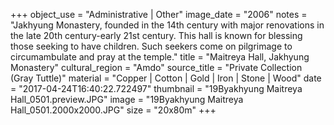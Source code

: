 +++
object_use = "Administrative | Other"
image_date = "2006"
notes = "Jakhyung Monastery, founded in the 14th century with major renovations in the late 20th century-early 21st century. This hall is known for blessing those seeking to have children. Such seekers come on pilgrimage to circumambulate and pray at the temple."
title = "Maitreya Hall, Jakhyung Monastery"
cultural_region = "Amdo"
source_title = "Private Collection (Gray Tuttle)"
material = "Copper | Cotton | Gold | Iron | Stone | Wood"
date = "2017-04-24T16:40:22.722497"
thumbnail = "19Byakhyung Maitreya Hall_0501.preview.JPG"
image = "19Byakhyung Maitreya Hall_0501.2000x2000.JPG"
size = "20x80m"
+++

